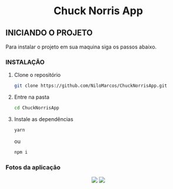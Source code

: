   <h1 align="center">Chuck Norris App</h1>

<!-- Getting Started -->

## INICIANDO O PROJETO

Para instalar o projeto em sua maquina siga os passos abaixo.

### INSTALAÇÃO

1. Clone o repositório

   ```sh
   git clone https://github.com/NiloMarcos/ChuckNorrisApp.git
   ```

2. Entre na pasta

   ```sh
   cd ChuckNorrisApp
   ```

3. Instale as dependências

   ```sh
   yarn
   ```

   ou

   ```sh
   npm i

### Fotos da aplicação

<div align="center">
   <img src="src/assets/App1.png">
   <img src="src/assets/App2.png">
</div>
